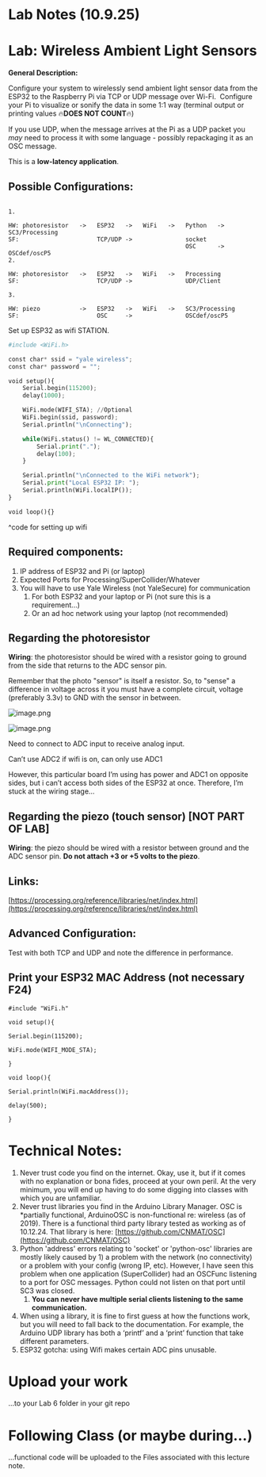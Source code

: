 # Lab Notes (10.9.25)

# Lab: **Wireless Ambient Light Sensors**

**General Description:**

Configure your system to wirelessly send ambient light sensor data from the ESP32 to the Raspberry Pi via TCP or UDP message over Wi-Fi.  Configure your Pi to visualize or sonify the data in some 1:1 way (terminal output or printing values 🔥**DOES NOT COUNT**🔥)

If you use UDP, when the message arrives at the Pi as a UDP packet you *may* need to process it with some language - possibly repackaging it as an OSC message. 

This is a **low-latency application**.

## **Possible Configurations:**

```

1.

HW: photoresistor   ->   ESP32   ->   WiFi   ->   Python   ->   SC3/Processing
SF:                      TCP/UDP ->               socket
                                                  OSC      ->   OSCdef/oscP5
2.

HW: photoresistor   ->   ESP32   ->   WiFi   ->   Processing
SF:                      TCP/UDP ->               UDP/Client
                                                                  
3.

HW: piezo           ->   ESP32   ->   WiFi   ->   SC3/Processing
SF:                      OSC     ->               OSCdef/oscP5 
```

Set up ESP32 as wifi STATION.

```python
#include <WiFi.h>

const char* ssid = "yale wireless";
const char* password = "";

void setup(){
    Serial.begin(115200);
    delay(1000);

    WiFi.mode(WIFI_STA); //Optional
    WiFi.begin(ssid, password);
    Serial.println("\nConnecting");

    while(WiFi.status() != WL_CONNECTED){
        Serial.print(".");
        delay(100);
    }

    Serial.println("\nConnected to the WiFi network");
    Serial.print("Local ESP32 IP: ");
    Serial.println(WiFi.localIP());
}

void loop(){}
```

^code for setting up wifi

## Required components:

1. IP address of ESP32 and Pi (or laptop)
2. Expected Ports for Processing/SuperCollider/Whatever
3. You will have to use Yale Wireless (not YaleSecure) for communication
    1. For both ESP32 and your laptop or Pi (not sure this is a requirement…)
    2. Or an ad hoc network using your laptop (not recommended)

## Regarding the photoresistor

**Wiring**: the photoresistor should be wired with a resistor going to ground from the side that returns to the ADC sensor pin.

Remember that the photo "sensor" is itself a resistor. So, to "sense" a difference in voltage across it you must have a complete circuit, voltage (preferably 3.3v) to GND with the sensor in between. 

![image.png](Lab%20Notes%20(10%209%2025)%20287fff8f462780eb8e95f73e3107840c/image.png)

![image.png](Lab%20Notes%20(10%209%2025)%20287fff8f462780eb8e95f73e3107840c/image%201.png)

Need to connect to ADC input to receive analog input.

Can’t use ADC2 if wifi is on, can only use ADC1

However, this particular board I’m using has power and ADC1 on opposite sides, but i can’t access both sides of the ESP32 at once. Therefore, I’m stuck at the wiring stage…

## Regarding the piezo (touch sensor) [NOT PART OF LAB]

**Wiring**: the piezo should be wired with a resistor between ground and the ADC sensor pin. **Do not attach +3 or +5 volts to the piezo**.

## Links:

[https://processing.org/reference/libraries/net/index.html](https://processing.org/reference/libraries/net/index.html)

## **Advanced Configuration:**

Test with both TCP and UDP and note the difference in performance.

## **Print your ESP32 MAC Address (not necessary F24)**

```arduino
#include "WiFi.h"

void setup(){

Serial.begin(115200);

WiFi.mode(WIFI_MODE_STA);

}

void loop(){

Serial.println(WiFi.macAddress());

delay(500);

}
```

# **Technical Notes:**

1. Never trust code you find on the internet. Okay, use it, but if it comes with no explanation or bona fides, proceed at your own peril. At the very minimum, you will end up having to do some digging into classes with which you are unfamiliar.
2. Never trust libraries you find in the Arduino Library Manager. OSC is *partially functional, ArduinoOSC is non-functional re: wireless (as of 2019). There is a functional third party library tested as working as of 10.12.24. That library is here: [https://github.com/CNMAT/OSC](https://github.com/CNMAT/OSC)
3. Python 'address' errors relating to 'socket' or 'python-osc' libraries are mostly likely caused by 1) a problem with the network (no connectivity) or a problem with your config (wrong IP, etc). However, I have seen this problem when one application (SuperCollider) had an OSCFunc listening to a port for OSC messages. Python could not listen on that port until SC3 was closed.
    1. **You can never have multiple serial clients listening to the same communication.**
4. When using a library, it is fine to first guess at how the functions work, but you will need to fall back to the documentation. For example, the Arduino UDP library has both a ‘printf’ and a ‘print’ function that take different parameters.
5. ESP32 gotcha: using Wifi makes certain ADC pins unusable.

# Upload your work

…to your Lab 6 folder in your git repo

# Following Class (or maybe during…)

…functional code will be uploaded to the Files associated with this lecture note.